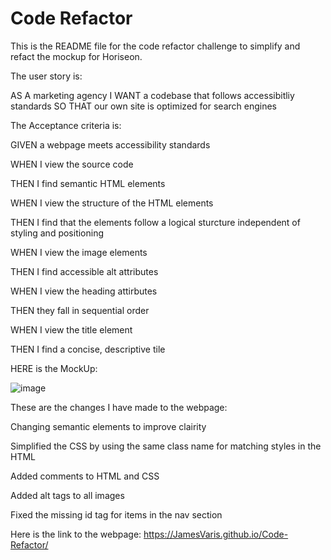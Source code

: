 # Code Refactor 

This is the README file for the code refactor challenge to simplify and refact the mockup for Horiseon.

The user story is:


AS A marketing agency 
I WANT a codebase that follows accessibitliy standards 
SO THAT our own site is optimized for search engines 


The Acceptance criteria is:


GIVEN a webpage meets accessibility standards 

WHEN I view the source code 

THEN I find semantic HTML elements 

WHEN I view the structure of the HTML elements 

THEN I find that the elements follow a logical sturcture independent of styling and positioning 

WHEN I view the image elements 

THEN I find accessible alt attributes 

WHEN I view the heading attirbutes 

THEN they fall in sequential order 

WHEN I view the title element 

THEN I find a concise, descriptive tile 

HERE is the MockUp:


![image](https://user-images.githubusercontent.com/93960159/178205480-eff44165-ca1c-4fd9-8e55-60e2a42b9fd0.png)


These are the changes I have made to the webpage:

Changing semantic elements to improve clairity

Simplified the CSS by using the same class name for matching styles in the HTML

Added comments to HTML and CSS

Added alt tags to all images

Fixed the missing id tag for items in the nav section

Here is the link to the webpage: https://JamesVaris.github.io/Code-Refactor/
